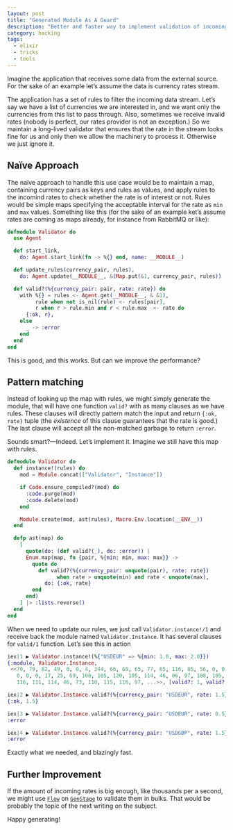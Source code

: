 ```yaml
---
layout: post
title: "Generated Module As A Guard"
description: "Better and faster way to implement validation of incoming data that just looking it up in the global config map"
category: hacking
tags:
  - elixir
  - tricks
  - tools
---
```


Imagine the application that receives some data from the external source. For the sake of an example let’s assume the data is currency rates stream.

The application has a set of rules to filter the incoming data stream. Let’s say we have a list of currencies we are interested in, and we want only the currencies from this list to pass through. Also, sometimes we receive invalid rates (nobody is perfect, our rates provider is not an exception.) So we maintain a long-lived validator that ensures that the rate in the stream looks fine for us and only then we allow the machinery to process it. Otherwise we just ignore it.

## Naïve Approach

The naïve approach to handle this use case would be to maintain a map, containing currency pairs as keys and rules as values, and apply rules to the incomind rates to check whether the rate is of interest or not. Rules would be simple maps specifying the acceptable interval for the rate as `min` and `max` values. Something like this (for the sake of an example ket’s assume rates are coming as maps already, for instance from RabbitMQ or like):

```elixir
defmodule Validator do
  use Agent

  def start_link,
    do: Agent.start_link(fn -> %{} end, name: __MODULE__)

  def update_rules(currency_pair, rules),
    do: Agent.update(__MODULE__, &(Map.put(&1, currency_pair, rules))

  def valid?(%{currency_pair: pair, rate: rate}) do
    with %{} = rules <- Agent.get(__MODULE__, & &1),
         rule when not is_nil(rule) <- rules[pair],
         r when r > rule.min and r < rule.max  <- rate do
      {:ok, r},
    else
      _ -> :error
    end
  end
end
```

This is good, and this works. But can we improve the performance?

## Pattern matching

Instead of looking up the map with rules, we might simply generate the module, that will have one function `valid?` with as many clauses as we have rules. These clauses will directly pattern match the input and return `{:ok, rate}` tuple (the _existence_ of this clause guarantees that the rate is good.) The last clause will accept all the non-matched garbage to return `:error`.

Sounds smart?—Indeed. Let’s implement it. Imagine we still have this map with rules.

```elixir
defmodule Validator do
  def instance!(rules) do
    mod = Module.concat(["Validator", "Instance"])

    if Code.ensure_compiled?(mod) do
      :code.purge(mod)
      :code.delete(mod)
    end

    Module.create(mod, ast(rules), Macro.Env.location(__ENV__))
  end

  defp ast(map) do
    [
      quote(do: (def valid?(_), do: :error)) |
      Enum.map(map, fn {pair, %{min: min, max: max}} ->
        quote do
          def valid?(%{currency_pair: unquote(pair), rate: rate})
                when rate > unquote(min) and rate < unquote(max),
            do: {:ok, rate}
        end
      end)
    ] |> :lists.reverse()
  end
end
```

When we need to update our rules, we just call `Validator.instance!/1` and receive back the module named `Validator.Instance`. It has several clauses for `valid/1` function. Let’s see this in action

```elixir
iex|1 ▶ Validator.instance!(%{"USDEUR" => %{min: 1.0, max: 2.0}})
{:module, Validator.Instance,
 <<70, 79, 82, 49, 0, 0, 4, 244, 66, 69, 65, 77, 65, 116, 85, 56, 0, 0, 0, 167,
   0, 0, 0, 17, 25, 69, 108, 105, 120, 105, 114, 46, 86, 97, 108, 105, 100, 97,
   116, 111, 114, 46, 73, 110, 115, 116, 97, ...>>, [valid?: 1, valid?: 1]}

iex|2 ▶ Validator.Instance.valid?(%{currency_pair: "USDEUR", rate: 1.5})
{:ok, 1.5}

iex|3 ▶ Validator.Instance.valid?(%{currency_pair: "USDEUR", rate: 0.5})
:error

iex|4 ▶ Validator.Instance.valid?(%{currency_pair: "USDGBP", rate: 1.5})
:error
```

Exactly what we needed, and blazingly fast.

## Further Improvement

If the amount of incoming rates is big enough, like thousands per a second, we might use [`Flow`](https://hexdocs.pm/flow) on [`GenStage`](https://hexdocs.pm/gen_stage) to validate them in bulks. That would be probably the topic of the next writing on the subject.

Happy generating!
